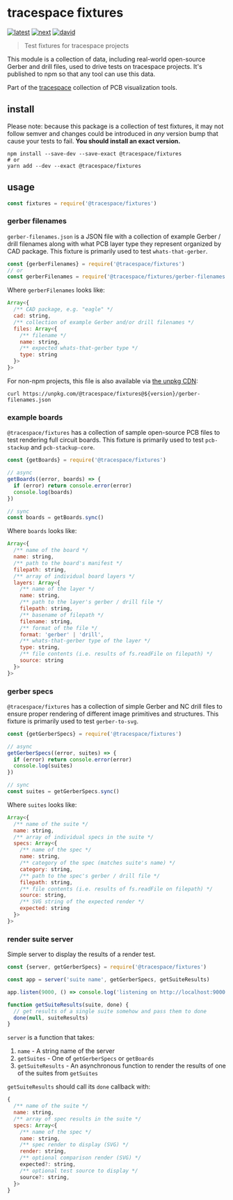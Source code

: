 # tracespace fixtures

[![latest][@tracespace/fixtures-latest-badge]][npm]
[![next][@tracespace/fixtures-next-badge]][npm-next]
[![david][@tracespace/fixtures-david-badge]][david]

> Test fixtures for tracespace projects

This module is a collection of data, including real-world open-source Gerber and drill files, used to drive tests on tracespace projects. It's published to npm so that any tool can use this data.

Part of the [tracespace][] collection of PCB visualization tools.

[tracespace]: https://github.com/tracespace/tracespace
[npm]: https://www.npmjs.com/package/@tracespace/fixtures
[npm-next]: https://www.npmjs.com/package/@tracespace/fixtures/v/next
[david]: https://david-dm.org/tracespace/tracespace?path=packages/fixtures
[@tracespace/fixtures-latest-badge]: https://flat.badgen.net/npm/v/@tracespace/fixtures
[@tracespace/fixtures-next-badge]: https://flat.badgen.net/npm/v/@tracespace/fixtures/next
[@tracespace/fixtures-david-badge]: https://flat.badgen.net/david/dep/tracespace/tracespace/packages/fixtures

## install

Please note: because this package is a collection of test fixtures, it may not follow semver and changes could be introduced in _any_ version bump that cause your tests to fail. **You should install an exact version.**

```shell
npm install --save-dev --save-exact @tracespace/fixtures
# or
yarn add --dev --exact @tracespace/fixtures
```

## usage

```js
const fixtures = require('@tracespace/fixtures')
```

### gerber filenames

`gerber-filenames.json` is a JSON file with a collection of example Gerber / drill filenames along with what PCB layer type they represent organized by CAD package. This fixture is primarily used to test `whats-that-gerber`.

```js
const {gerberFilenames} = require('@tracespace/fixtures')
// or
const gerberFilenames = require('@tracespace/fixtures/gerber-filenames.json')
```

Where `gerberFilenames` looks like:

```js
Array<{
  /** CAD package, e.g. "eagle" */
  cad: string,
  /** collection of example Gerber and/or drill filenames */
  files: Array<{
    /** filename */
    name: string,
    /** expected whats-that-gerber type */
    type: string
  }>
}>
```

For non-npm projects, this file is also available via [the unpkg CDN][unpkg]:

```shell
curl https://unpkg.com/@tracespace/fixtures@${version}/gerber-filenames.json
```

[unpkg]: https://unpkg.com

### example boards

`@tracespace/fixtures` has a collection of sample open-source PCB files to test rendering full circuit boards. This fixture is primarily used to test `pcb-stackup` and `pcb-stackup-core`.

```js
const {getBoards} = require('@tracespace/fixtures')

// async
getBoards((error, boards) => {
  if (error) return console.error(error)
  console.log(boards)
})

// sync
const boards = getBoards.sync()
```

Where `boards` looks like:

```js
Array<{
  /** name of the board */
  name: string,
  /** path to the board's manifest */
  filepath: string,
  /** array of individual board layers */
  layers: Array<{
    /** name of the layer */
    name: string,
    /** path to the layer's gerber / drill file */
    filepath: string,
    /** basename of filepath */
    filename: string,
    /** format of the file */
    format: 'gerber' | 'drill',
    /** whats-that-gerber type of the layer */
    type: string,
    /** file contents (i.e. results of fs.readFile on filepath) */
    source: string
  }>
}>
```

### gerber specs

`@tracespace/fixtures` has a collection of simple Gerber and NC drill files to ensure proper rendering of different image primitives and structures. This fixture is primarily used to test `gerber-to-svg`.

```js
const {getGerberSpecs} = require('@tracespace/fixtures')

// async
getGerberSpecs((error, suites) => {
  if (error) return console.error(error)
  console.log(suites)
})

// sync
const suites = getGerberSpecs.sync()
```

Where `suites` looks like:

```js
Array<{
  /** name of the suite */
  name: string,
  /** array of individual specs in the suite */
  specs: Array<{
    /** name of the spec */
    name: string,
    /** category of the spec (matches suite's name) */
    category: string,
    /** path to the spec's gerber / drill file */
    filepath: string,
    /** file contents (i.e. results of fs.readFile on filepath) */
    source: string,
    /** SVG string of the expected render */
    expected: string
  }>
}>
```

### render suite server

Simple server to display the results of a render test.

```js
const {server, getGerberSpecs} = require('@tracespace/fixtures')

const app = server('suite name', getGerberSpecs, getSuiteResults)

app.listen(9000, () => console.log('listening on http://localhost:9000'))

function getSuiteResults(suite, done) {
  // get results of a single suite somehow and pass them to done
  done(null, suiteResults)
}
```

`server` is a function that takes:

1. `name` - A string name of the server
2. `getSuites` - One of `getGerberSpecs` or `getBoards`
3. `getSuiteResults` - An asynchronous function to render the results of one of the suites from `getSuites`

`getSuiteResults` should call its `done` callback with:

```js
{
  /** name of the suite */
  name: string,
  /** array of spec results in the suite */
  specs: Array<{
    /** name of the spec */
    name: string,
    /** spec render to display (SVG) */
    render: string,
    /** optional comparison render (SVG) */
    expected?: string,
    /** optional test source to display */
    source?: string,
  }>
}
```
